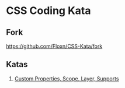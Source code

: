 # CSS Coding Kata

## Fork
https://github.com/Floxn/CSS-Kata/fork

## Katas 
1. [Custom Properties, Scope, Layer, Supports](./1-layer-supports-scope-cp/README.md)